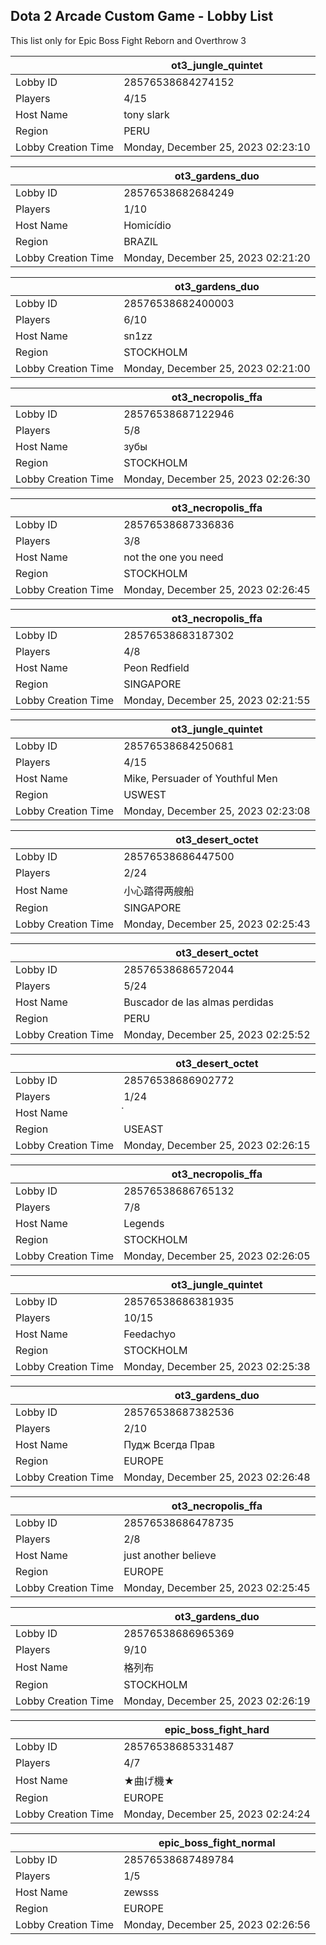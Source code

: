 ## Dota 2 Arcade Custom Game - Lobby List

This list only for Epic Boss Fight Reborn and Overthrow 3

|  | ot3_jungle_quintet |
| ------ | ------ |
| Lobby ID | 28576538684274152 |
| Players | 4/15 |
| Host Name | tony slark |
| Region | PERU |
| Lobby Creation Time | Monday, December 25, 2023 02:23:10 |


|  | ot3_gardens_duo |
| ------ | ------ |
| Lobby ID | 28576538682684249 |
| Players | 1/10 |
| Host Name | Homicídio |
| Region | BRAZIL |
| Lobby Creation Time | Monday, December 25, 2023 02:21:20 |


|  | ot3_gardens_duo |
| ------ | ------ |
| Lobby ID | 28576538682400003 |
| Players | 6/10 |
| Host Name | sn1zz |
| Region | STOCKHOLM |
| Lobby Creation Time | Monday, December 25, 2023 02:21:00 |


|  | ot3_necropolis_ffa |
| ------ | ------ |
| Lobby ID | 28576538687122946 |
| Players | 5/8 |
| Host Name | зубы |
| Region | STOCKHOLM |
| Lobby Creation Time | Monday, December 25, 2023 02:26:30 |


|  | ot3_necropolis_ffa |
| ------ | ------ |
| Lobby ID | 28576538687336836 |
| Players | 3/8 |
| Host Name | not the one you need |
| Region | STOCKHOLM |
| Lobby Creation Time | Monday, December 25, 2023 02:26:45 |


|  | ot3_necropolis_ffa |
| ------ | ------ |
| Lobby ID | 28576538683187302 |
| Players | 4/8 |
| Host Name | Peon Redfield |
| Region | SINGAPORE |
| Lobby Creation Time | Monday, December 25, 2023 02:21:55 |


|  | ot3_jungle_quintet |
| ------ | ------ |
| Lobby ID | 28576538684250681 |
| Players | 4/15 |
| Host Name | Mike, Persuader of Youthful Men |
| Region | USWEST |
| Lobby Creation Time | Monday, December 25, 2023 02:23:08 |


|  | ot3_desert_octet |
| ------ | ------ |
| Lobby ID | 28576538686447500 |
| Players | 2/24 |
| Host Name | 小心踏得两艘船 |
| Region | SINGAPORE |
| Lobby Creation Time | Monday, December 25, 2023 02:25:43 |


|  | ot3_desert_octet |
| ------ | ------ |
| Lobby ID | 28576538686572044 |
| Players | 5/24 |
| Host Name | Buscador de las almas perdidas |
| Region | PERU |
| Lobby Creation Time | Monday, December 25, 2023 02:25:52 |


|  | ot3_desert_octet |
| ------ | ------ |
| Lobby ID | 28576538686902772 |
| Players | 1/24 |
| Host Name | ๋ |
| Region | USEAST |
| Lobby Creation Time | Monday, December 25, 2023 02:26:15 |


|  | ot3_necropolis_ffa |
| ------ | ------ |
| Lobby ID | 28576538686765132 |
| Players | 7/8 |
| Host Name | Legends |
| Region | STOCKHOLM |
| Lobby Creation Time | Monday, December 25, 2023 02:26:05 |


|  | ot3_jungle_quintet |
| ------ | ------ |
| Lobby ID | 28576538686381935 |
| Players | 10/15 |
| Host Name | Feedachyo |
| Region | STOCKHOLM |
| Lobby Creation Time | Monday, December 25, 2023 02:25:38 |


|  | ot3_gardens_duo |
| ------ | ------ |
| Lobby ID | 28576538687382536 |
| Players | 2/10 |
| Host Name | Пудж Всегда Прав |
| Region | EUROPE |
| Lobby Creation Time | Monday, December 25, 2023 02:26:48 |


|  | ot3_necropolis_ffa |
| ------ | ------ |
| Lobby ID | 28576538686478735 |
| Players | 2/8 |
| Host Name | just another believe |
| Region | EUROPE |
| Lobby Creation Time | Monday, December 25, 2023 02:25:45 |


|  | ot3_gardens_duo |
| ------ | ------ |
| Lobby ID | 28576538686965369 |
| Players | 9/10 |
| Host Name | 格列布 |
| Region | STOCKHOLM |
| Lobby Creation Time | Monday, December 25, 2023 02:26:19 |


|  | epic_boss_fight_hard |
| ------ | ------ |
| Lobby ID | 28576538685331487 |
| Players | 4/7 |
| Host Name | ★曲げ機★ |
| Region | EUROPE |
| Lobby Creation Time | Monday, December 25, 2023 02:24:24 |


|  | epic_boss_fight_normal |
| ------ | ------ |
| Lobby ID | 28576538687489784 |
| Players | 1/5 |
| Host Name | zewsss |
| Region | EUROPE |
| Lobby Creation Time | Monday, December 25, 2023 02:26:56 |


